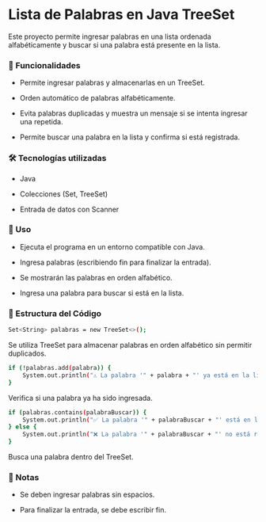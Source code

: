 # Lista de Palabras en Java TreeSet

Este proyecto permite ingresar palabras en una lista ordenada alfabéticamente y buscar si una palabra está presente en la lista.

### 🚀 Funcionalidades

- Permite ingresar palabras y almacenarlas en un TreeSet.

- Orden automático de palabras alfabéticamente.

- Evita palabras duplicadas y muestra un mensaje si se intenta ingresar una repetida.

- Permite buscar una palabra en la lista y confirma si está registrada.

### 🛠 Tecnologías utilizadas

- Java

- Colecciones (Set, TreeSet)

- Entrada de datos con Scanner

### 📌 Uso

- Ejecuta el programa en un entorno compatible con Java.

- Ingresa palabras (escribiendo fin para finalizar la entrada).

- Se mostrarán las palabras en orden alfabético.

- Ingresa una palabra para buscar si está en la lista.

### 📂 Estructura del Código
````bash
Set<String> palabras = new TreeSet<>();
````
Se utiliza TreeSet para almacenar palabras en orden alfabético sin permitir duplicados.
````bash
if (!palabras.add(palabra)) {
    System.out.println("⚠ La palabra '" + palabra + "' ya está en la lista.");
}
````
Verifica si una palabra ya ha sido ingresada.
````bash
if (palabras.contains(palabraBuscar)) {
    System.out.println("✅ La palabra '" + palabraBuscar + "' está en la lista.");
} else {
    System.out.println("❌ La palabra '" + palabraBuscar + "' no está registrada.");
}
````
Busca una palabra dentro del TreeSet.

### 📝 Notas

- Se deben ingresar palabras sin espacios.

- Para finalizar la entrada, se debe escribir fin.
